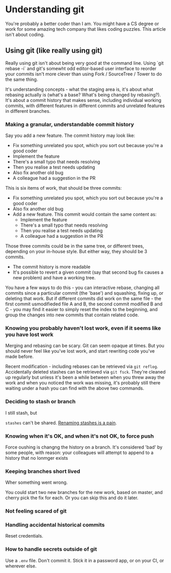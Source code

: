 # Understanding git

You're probably a better coder than I am. You might have a CS degree or work for some amazing tech company that likes coding puzzles. This article isn't about coding.

## Using git (like really using git)

<div class="the-point">
Really using git isn't about being very good at the command line. Using `git rebase -i` and git's somewht odd editor-based user interface to reorder your commits isn't more clever than using Fork / SourceTree / Tower to do the same thing. 
</div>

It's understanding concepts - what the staging area is, it's about what rebasing actually is (what's a base? What's being changed by rebasing?). It's about a commit history that makes sense, including individual working commits, with different features in different commits and unrelated features in different branches.

### Making a granular, understandable commit history

Say you add a new feature. The commit history may look like:

- Fix something unrelated you spot, which you sort out because you're a good coder
- Implement the feature
- There's a small typo that needs resolving
- Then you realise a test needs updating
- Also fix another old bug
- A colleague had a suggestion in the PR

This is six items of work, that should be three commits:

- Fix something unrelated you spot, which you sort out because you're a good coder
- Also fix another old bug
- Add a new feature. This commit would contain the same content as:
  - Implement the feature
  - There's a small typo that needs resolving
  - Then you realise a test needs updating
  - A colleague had a suggestion in the PR

Those three commits could be in the same tree, or different trees, depending on your in-house style. But either way, they should be 3 commits.

- The commit history is more readable
- It's possible to revert a given commit (say that second bug fix causes a new problem) and have a working tree.

You have a few ways to do this - you can interactive rebase, changing all commits since a particular commit (the 'base') and squashing, fixing up, or deleting that work. But if different commits did work on the same file - the first commit usmodifieded file A and B, the second commit modified B and C - you may find it easier to simply reset the index to the beginning, and group the changes into new commits that contain related code.

### Knowing you probably haven't lost work, even if it seems like you have lost work

Merging and rebasing can be scary. Git can seem opaque at times. But you should never feel like you've lost work, and start rewriting code you've made before.

Recent modification - including rebases can be retrieved via `git reflog`. Accidentally deleted stashes can be retrieved via `git fsck`. They're cleaned up regularly but unless it's been a while between when you threw away the work and when you noticed the work was missing, it's probably still there waiting under a hash you can find with the above two commands.

### Deciding to stash or branch

I still stash, but

`stashes` can't be shared. [Renaming stashes is a pain]().

### Knowing when it's OK, and when it's not OK, to force push

Force oushing is changng the history on a branch. It's considered 'bad' by some people, with reason: your colleagues will attempt to append to a history that no lonmger exists

### Keeping branches short lived

Wher something went wrong.

You could start two new branches for the new work, based on master, and cherry pick the fix for each. Or you can skip this and do it later.

### Not feeling scared of git

### Handling accidental historical commits

Reset credentials.

### How to handle secrets outside of git

Use a `.env` file. Don't commit it. Stick it in a password app, or on your CI, or wherever else.
